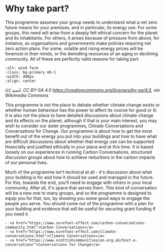 # Why take part?

This programme assumes your group needs to understand what a net zero future means for your premises, and in particular, its energy use.  For some groups, this need will arise from a deeply felt ethical concern for the planet and its inhabitants.  For others, it arises because of pressure from above, for instance, as organisations and governments make policies requiring net zero action plans.  For some, volatile and rising energy prices will be foremost in their minds, or the dwindling resources of an aging or declining community.  All of these are perfectly valid reasons for taking part. 


```{image} ../images/1199px-Gabal_El-Zayt_Wind_farm.png
:alt: wind farm
:class: bg-primary mb-1
:width: 400px
:align: center
```

*(c) حُميد, CC BY-SA 4.0 <https://creativecommons.org/licenses/by-sa/4.0>, via Wikimedia Commons*


This programme is not the place to debate whether climate change exists or whether human behaviour has the power to affect its course for good or ill.  It is also not the place to have detailed discussions about climate change and its effects on the planet, although if that is your main interest, you may wish to consider our sister programmes, Climate Conversations and Conversations for Change.  Our programme is about how to get the most benefit out of the energy you put into your buildings and how to have what are difficult discussions about whether that energy use can be supported financially and justified ethically in your place and at this time.   It is based loosely on our experiences in running Carbon Conversations, structured discussion groups about how to achieve reductions in the carbon impacts of our personal lives.  


Much of the programme isn't technical at all - it's discussion about what your building is for and how it should be used and managed in the future.  For this, towards the end, you'll need to engage with others in your local community.  After all, it's space that serves them.  This kind of conversation will be a new one to many groups, and so the programme is designed to equip you for that, too, by showing you some good ways to engage the people you serve. You should come out of the programme with a plan for your building and evidence that will be useful for securing grant funding if you need it.  

```{admonition} Further reading
- <a href="https://www.surefoot-effect.com/carbon-conversations-community.html">Carbon Conversations</a>
- <a href="https://www.surefoot-effect.com/climate-conversations.html">Climate Conversations</a>
- <a href="https://www.scottishcommunitiescan.org.uk/host-a-conversation/">Conversations for Change</a>
```

